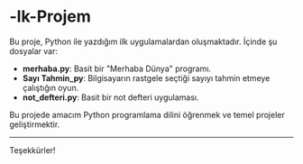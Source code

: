 # -lk-Projem


Bu proje, Python ile yazdığım ilk uygulamalardan oluşmaktadır. İçinde şu dosyalar var:

- **merhaba.py**: Basit bir "Merhaba Dünya" programı.
- **Sayı Tahmin_py**: Bilgisayarın rastgele seçtiği sayıyı tahmin etmeye çalıştığın oyun.
- **not_defteri.py**: Basit bir not defteri uygulaması.

Bu projede amacım Python programlama dilini öğrenmek ve temel projeler geliştirmektir.

---

Teşekkürler!

